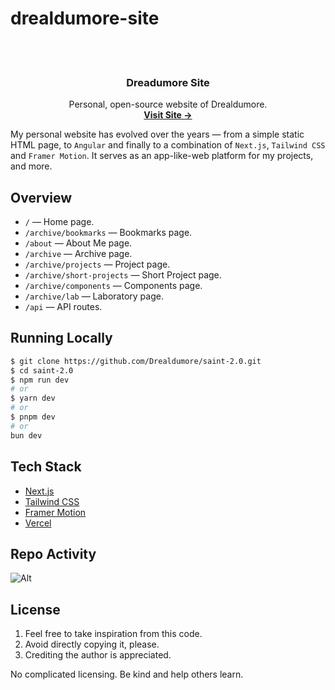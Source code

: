 # drealdumore-site

<br>
<br>

  <h3 align="center">Dreadumore Site</h3>

  <p align="center">
    Personal, open-source website of Drealdumore.
    <br />
    <a href="https://drealdumore.vercel.app"><strong>Visit Site →</strong></a>
    <br />
   
  </p>

My personal website has evolved over the years — from a simple static HTML page, to `Angular` and finally to a combination of `Next.js`, `Tailwind CSS` and
`Framer Motion`. It serves as an app-like-web platform for my projects, and more.

## Overview

- `/` — Home page.
- `/archive/bookmarks` — Bookmarks page.
- `/about` — About Me page.
- `/archive` — Archive page.
- `/archive/projects` — Project page.
- `/archive/short-projects` — Short Project page.
- `/archive/components` — Components page.
- `/archive/lab` — Laboratory page.
- `/api` — API routes.

## Running Locally

```bash
$ git clone https://github.com/Drealdumore/saint-2.0.git
$ cd saint-2.0
$ npm run dev
# or
$ yarn dev
# or
$ pnpm dev
# or
bun dev
```

## Tech Stack

- [Next.js](https://nextjs.org)
- [Tailwind CSS](https://tailwindcss.com)
- [Framer Motion](https://www.framer.com/motion/)
- [Vercel](https://vercel.com)

## Repo Activity

![Alt](https://repobeats.axiom.co/api/embed/bb0c0603f41f3d972758723e3f6a34f4127966e6.svg "Repobeats analytics image")

## License

1. Feel free to take inspiration from this code.
2. Avoid directly copying it, please.
3. Crediting the author is appreciated.

No complicated licensing. Be kind and help others learn.

